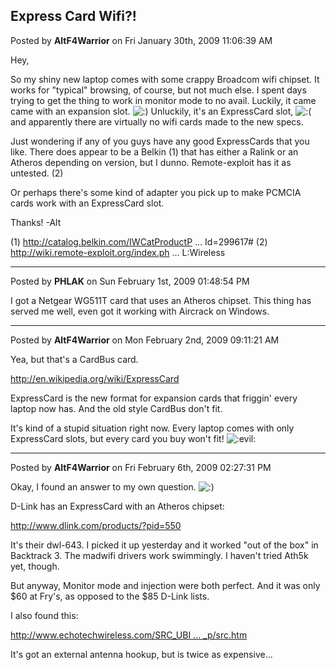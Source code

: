 ## Express Card Wifi?!
Posted by **AltF4Warrior** on Fri January 30th, 2009 11:06:39 AM

Hey,

   So my shiny new laptop comes with some crappy Broadcom wifi chipset. It works for &quot;typical&quot; browsing, of course, but not much else. I spent days trying to get the thing to work in monitor mode to no avail. Luckily, it came came with an expansion slot. <!-- s:) --><img src="{SMILIES_PATH}/icon_e_smile.gif" alt=":)" title="Smile" /><!-- s:) --> Unluckily, it's an ExpressCard slot, <!-- s:( --><img src="{SMILIES_PATH}/icon_e_sad.gif" alt=":(" title="Sad" /><!-- s:( --> and apparently there are virtually no wifi cards made to the new specs. 

Just wondering if any of you guys have any good ExpressCards that you like. There does appear to be a Belkin (1) that has either a Ralink or an Atheros depending on version, but I dunno. Remote-exploit has it as untested. (2)

Or perhaps there's some kind of adapter you pick up to make PCMCIA cards work with an ExpressCard slot. 

Thanks!
-Alt

(1) <!-- m --><a class="postlink" href="http://catalog.belkin.com/IWCatProductPage.process?Product_Id=299617#">http://catalog.belkin.com/IWCatProductP ... Id=299617#</a><!-- m -->
(2) <!-- m --><a class="postlink" href="http://wiki.remote-exploit.org/index.php/Talk:HCL:Wireless">http://wiki.remote-exploit.org/index.ph ... L:Wireless</a><!-- m -->

--------------------------------------------------------------------------------

Posted by **PHLAK** on Sun February 1st, 2009 01:48:54 PM

I got a Netgear WG511T card that uses an Atheros chipset.  This thing has served me well, even got it working with Aircrack on Windows.

--------------------------------------------------------------------------------

Posted by **AltF4Warrior** on Mon February 2nd, 2009 09:11:21 AM

Yea, but that's a CardBus card. 

<!-- m --><a class="postlink" href="http://en.wikipedia.org/wiki/ExpressCard">http://en.wikipedia.org/wiki/ExpressCard</a><!-- m -->

ExpressCard is the new format for expansion cards that friggin' every laptop now has. And the old style CardBus don't fit.

It's kind of a stupid situation right now. Every laptop comes with only ExpressCard slots, but every card you buy won't fit!  <!-- s:evil: --><img src="{SMILIES_PATH}/icon_evil.gif" alt=":evil:" title="Evil or Very Mad" /><!-- s:evil: -->

--------------------------------------------------------------------------------

Posted by **AltF4Warrior** on Fri February 6th, 2009 02:27:31 PM

Okay, I found an answer to my own question. <!-- s:) --><img src="{SMILIES_PATH}/icon_e_smile.gif" alt=":)" title="Smile" /><!-- s:) -->

D-Link has an ExpressCard with an Atheros chipset:
<!-- m --><a class="postlink" href="http://www.dlink.com/products/?pid=550">http://www.dlink.com/products/?pid=550</a><!-- m -->

It's their dwl-643. I picked it up yesterday and it worked &quot;out of the box&quot; in Backtrack 3. The madwifi drivers work swimmingly. I haven't tried Ath5k yet, though.

But anyway, Monitor mode and injection were both perfect. And it was only $60 at Fry's, as opposed to the $85 D-Link lists.

I also found this:
<!-- m --><a class="postlink" href="http://www.echotechwireless.com/SRC_UBIQUITI_NETWORKS_WLAN_PC_CARD_802_11a_b_g_300_p/src.htm">http://www.echotechwireless.com/SRC_UBI ... _p/src.htm</a><!-- m -->
It's got an external antenna hookup, but is twice as expensive...
